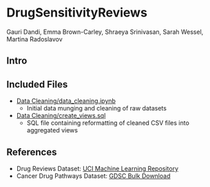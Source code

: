 # DrugSensitivityReviews
Gauri Dandi, Emma Brown-Carley, Shraeya Srinivasan, Sarah Wessel, Martina Radoslavov

## Intro

## Included Files
* [Data Cleaning/data_cleaning.ipynb](https://github.com/gdandi04/DrugSensitivityReviews/blob/main/Data%20Cleaning/data_cleaning.ipynb)
	* Initial data munging and cleaning of raw datasets
* [Data Cleaning/create_views.sql](https://github.com/gdandi04/DrugSensitivityReviews/blob/main/Data%20Cleaning/create_views.sql)
	* SQL file containing reformatting of cleaned CSV files into aggregated views

## References
* Drug Reviews Dataset: [UCI Machine Learning Repository](https://archive.ics.uci.edu/ml/datasets/Drug+Review+Dataset+%28Drugs.com%29)
* Cancer Drug Pathways Dataset: [GDSC Bulk Download](https://www.cancerrxgene.org/downloads/bulk_download)
